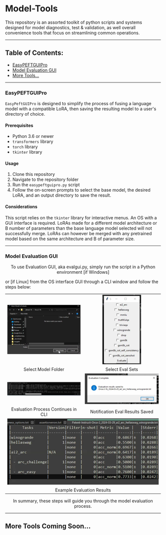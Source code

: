 # Model-Tools

This repository is an assorted toolkit of python scripts and systems designed for model diagnostics, test & validation, as well overall convenience tools that focus on streamlining common operations.

---

## Table of Contents:
- [EasyPEFTGUIPro](#easypeftguipro)
- [Model Evaluation GUI](#model-evaluation-gui)
- [More Tools...](#more-tools)

---

### EasyPEFTGUIPro

`EasyPeftGUIPro` is designed to simplify the process of fusing a language model with a compatible LoRA, then saving the resulting model to a user's directory of choice.

#### Prerequisites

- Python 3.6 or newer
- `transformers` library
- `torch` library
- `tkinter` library

#### Usage

1. Clone this repository
2. Navigate to the repository folder
3. Run the `easypeftguipro.py` script
4. Follow the on-screen prompts to select the base model, the desired LoRA, and an output directory to save the result.

#### Considerations

This script relies on the `tkinter` library for interactive menus. An OS with a GUI interface is required.
LoRAs made for a different model architecture or B number of parameters than the base language model selected will not successfully merge.
LoRAs can however be merged with any pretrained model based on the same architecture and B of parameter size.

---

### Model Evaluation GUI

<p align="center">
To use Evaluation GUI, aka evalgui.py, simply run the script in a Python environment [if Windows]
  
or [if Linux] from the OS interface GUI through a CLI window and follow the steps below:
</p>

<table align="center">
  <tr>
    <td align="center"><img src="media/evalgui/1_modelselect.png" width="300"/></td>
    <td align="center"><img src="media/evalgui/2_evalselect.png" height="225"/></td>
  </tr>
  <tr>
    <td align="center">Select Model Folder</td>
    <td align="center">Select Eval Sets</td>
  </tr>
  <tr>
    <td align="center"><img src="media/evalgui/3_evalprocess.png" width="300"/></td>
    <td align="center"><img src="media/evalgui/4_evalnotification.png" width="300"/></td>
  </tr>
  <tr>
    <td align="center">Evaluation Process Continues in CLI</td>
    <td align="center">Notification Eval Results Saved</td>
  </tr>
  <tr>
    <td colspan="2" align="center"><img src="media/evalgui/5_evalresults.png" width="600"/></td>
  </tr>
  <tr>
    <td colspan="2" align="center">Example Evaluation Results</td>
  </tr>
</table>

<p align="center">
In summary, these steps will guide you through the model evaluation process.
</p>

---

## More Tools Coming Soon...
<!-- Future sections for additional tools will go here -->

